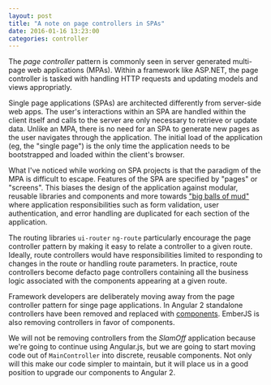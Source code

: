 ```yaml
---
layout: post
title: "A note on page controllers in SPAs"
date: 2016-01-16 13:23:00
categories: controller
---
```

The *page controller* pattern is commonly seen in server generated multi-page web applications (MPAs). Within a framework like ASP.NET, the page controller is tasked with handling HTTP requests and updating models and views appropriatly. 

Single page applications (SPAs) are architected differently from server-side web apps. The user's interactions within an SPA are handled within the client itself and calls to the server are only necessary to retrieve or update data. Unlike an MPA, there is no need for an SPA to generate new pages as the user navigates through the application. The initial load of the application (eg, the "single page") is the only time the application needs to be bootstrapped and loaded within the client's browser. 

What I've noticed while working on SPA projects is that the paradigm of the MPA is difficult to escape. Features of the SPA are specified by "pages" or "screens". This biases the design of the application against modular, reusable libraries and components and more towards ["big balls of mud"](https://en.wikipedia.org/wiki/Big_ball_of_mud) where application responsibilities such as form validation, user authentication, and error handling are duplicated for each section of the application. 

The routing libraries `ui-router` `ng-route` particularly encourage the page controller pattern by making it easy to relate a controller to a given route. Ideally, route controllers would have responsibilities limited to responding to changes in the route or handling route parameters. In practice, route controllers become defacto page controllers containing all the business logic associated with the components appearing at a given route.

Framework developers are deliberately moving away from the page controller pattern for singe page applications. In Angular 2 standalone controllers have been removed and replaced with [components](http://learnangular2.com/components/). EmberJS is also removing controllers in favor of components. 

We will not be removing controllers from the *SlamOff* application because we're going to continue using Angular.js, but we are going to start moving code out of `MainController` into discrete, reusable components. Not only will this make our code simpler to maintain, but it will place us in a good position to upgrade our components to Angular 2.

